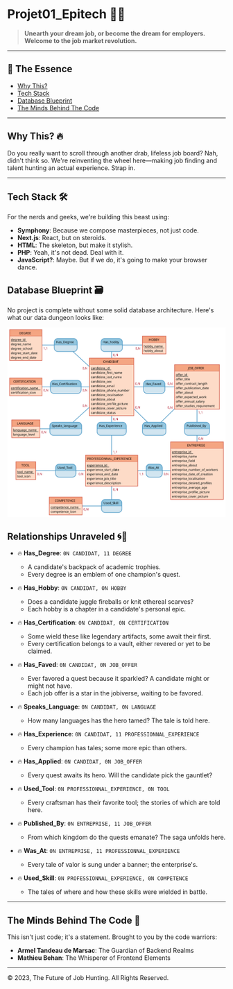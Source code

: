# Projet01_Epitech 🚀💥

> **Unearth your dream job, or become the dream for employers. Welcome to the job market revolution.**

---

## 📌 The Essence

- [Why This?](#why-this-🔥)
- [Tech Stack](#tech-stack-🛠)
- [Database Blueprint](#database-blueprint-🗃)
- [The Minds Behind The Code](#the-minds-behind-the-code-🧠)

---

## Why This? 🔥

Do you really want to scroll through another drab, lifeless job board? Nah, didn't think so. We're reinventing the wheel here—making job finding and talent hunting an actual experience. Strap in.

---

## Tech Stack 🛠

For the nerds and geeks, we're building this beast using:

- **Symphony**: Because we compose masterpieces, not just code.
- **Next.js**: React, but on steroids.
- **HTML**: The skeleton, but make it stylish.
- **PHP**: Yeah, it's not dead. Deal with it.
- **JavaScript?**: Maybe. But if we do, it's going to make your browser dance.

## Database Blueprint 🗃

No project is complete without some solid database architecture. Here's what our data dungeon looks like:

![Database Dungeon](https://raw.githubusercontent.com/armeldemarsac92/projet01_epitech/main/informations/MCD.svg)

## Relationships Unraveled 🌀🔗

- 🔥 **Has_Degree**: `0N CANDIDAT, 11 DEGREE`  
    - A candidate's backpack of academic trophies.
    - Every degree is an emblem of one champion's quest.

- 🔥 **Has_Hobby**: `0N CANDIDAT, 0N HOBBY`  
    - Does a candidate juggle fireballs or knit ethereal scarves?
    - Each hobby is a chapter in a candidate's personal epic.

- 🔥 **Has_Certification**: `0N CANDIDAT, 0N CERTIFICATION`  
    - Some wield these like legendary artifacts, some await their first.
    - Every certification belongs to a vault, either revered or yet to be claimed.

- 🔥 **Has_Faved**: `0N CANDIDAT, 0N JOB_OFFER`  
    - Ever favored a quest because it sparkled? A candidate might or might not have.
    - Each job offer is a star in the jobiverse, waiting to be favored.

- 🔥 **Speaks_Language**: `0N CANDIDAT, 0N LANGUAGE`  
    - How many languages has the hero tamed? The tale is told here.

- 🔥 **Has_Experience**: `0N CANDIDAT, 11 PROFESSIONNAL_EXPERIENCE`  
    - Every champion has tales; some more epic than others.

- 🔥 **Has_Applied**: `0N CANDIDAT, 0N JOB_OFFER`  
    - Every quest awaits its hero. Will the candidate pick the gauntlet?

- 🔥 **Used_Tool**: `0N PROFESSIONNAL_EXPERIENCE, 0N TOOL`  
    - Every craftsman has their favorite tool; the stories of which are told here.

- 🔥 **Published_By**: `0N ENTREPRISE, 11 JOB_OFFER`  
    - From which kingdom do the quests emanate? The saga unfolds here.

- 🔥 **Was_At**: `0N ENTREPRISE, 11 PROFESSIONNAL_EXPERIENCE`  
    - Every tale of valor is sung under a banner; the enterprise's.

- 🔥 **Used_Skill**: `0N PROFESSIONNAL_EXPERIENCE, 0N COMPETENCE`  
    - The tales of where and how these skills were wielded in battle.

---

## The Minds Behind The Code 🧠

This isn't just code; it's a statement. Brought to you by the code warriors:
  
- **Armel Tandeau de Marsac**: The Guardian of Backend Realms
- **Mathieu Behan**: The Whisperer of Frontend Elements

---

&copy; 2023, The Future of Job Hunting. All Rights Reserved.
